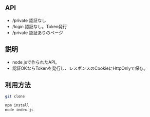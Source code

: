 ## API

* /private 認証なし
* /login 認証なし。Token発行
* /private 認証ありのページ

## 説明

* node.jsで作られたAPI。
* 認証OKならTokenを発行し、レスポンスのCookieにHttpOnlyで保存。

## 利用方法

```bash
git clone

npm install
node index.js
```